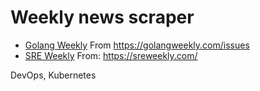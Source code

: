 # Weekly news scraper

- [Golang Weekly](golangweekly/) From https://golangweekly.com/issues
- [SRE Weekly](sreweekly/) From: https://sreweekly.com/

DevOps, Kubernetes
